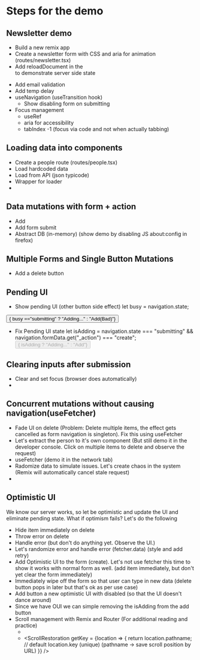 # Steps for the demo
## Newsletter demo
- Build a new remix app
- Create a newsletter form with CSS and aria for animation (routes/newsletter.tsx)
- Add reloadDocument in the <Form reloadDocument... /> to demonstrate server side state
- Add email validation
- Add temp delay
- useNavigation (useTransition hook)
  - Show disabling form on submitting
- Focus management
  - useRef
  - aria for accessibility
  - tabIndex -1 (focus via code and not when actually tabbing)

## Loading data into components
- Create a people route (routes/people.tsx)
- Load hardcoded data
- Load from API (json typicode)
- Wrapper for loader
- 
## Data mutations with form + action
- Add <Form>
- Add form submit 
- Abstract DB (in-memory) (show demo by disabling JS about:config in firefox)

## Multiple Forms and Single Button Mutations
- Add a delete button

## Pending UI
- Show pending UI (other button side effect)
let busy = navigation.state; 

 <button className="btn-sm" type="submit" 
      name="_action" value="create">
        { busy =="submitting" ? "Adding..." : "Add(Bad)"}
    </button>
- Fix Pending UI state
 let isAdding = navigation.state === "submitting" &&
  navigation.formData.get("_action") === "create";
  <button className="btn-sm" type="submit" 
    name="_action" value="create" disabled={isAdding}>
      { isAdding  ? "Adding..." : "Add"}
  </button>
 
## Clearing inputs after submission
- Clear and set focus (browser does automatically)
- 

## Concurrent mutations without causing navigation(useFetcher)
- Fade UI on delete (Problem:  Delete multiple items, the effect gets cancelled as form navigation is singleton).  Fix this using useFetcher
- Let's extract the person to it's own component (But still demo it in the developer console. Click on multiple items to delete and observe the request)
- useFetcher (demo it in the network tab)
- Radomize data to simulate issues.  Let's create chaos in the system (Remix will automatically cancel stale request)
- 

## Optimistic UI
We know our server works, so let be optimistic and update the UI and eliminate pending state.
What if optimism fails?
Let's do the following
- Hide item immediately on delete
- Throw error on delete
- Handle error (but don't do anything yet.  Observe the UI.)
- Let's randomize error and handle error (fetcher.data) (style and add retry)
- Add Optimistic UI to the form (create).  Let's not use fetcher this time to show it works with normal form as well. (add item immediately, but don't yet clear the form immediately)
- Immediately wipe off the form so that user can type in new data (delete button pops in later but that's ok as per use case)
- Add button a new optimistic UI with disabled (so that the UI doesn't dance around)
- Since we have OUI we can simple removing the isAdding from the add button
- Scroll management with Remix and Router (For additional reading and practice)
  - <NavLink preventScrollReset />
  - <ScrollRestoration 
      getKey = {location => {
        return location.pathname;  // default location.key (unique)  (pathname -> save scroll position by URL)
    }}
    />
